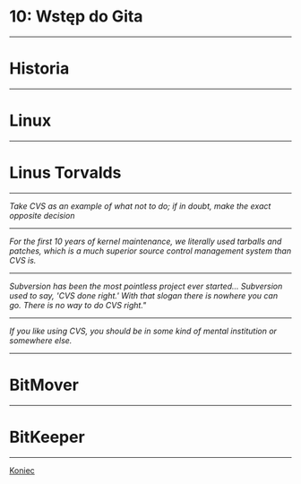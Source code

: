 <!-- .slide: data-background="#eee" -->
# 10: Wstęp do Gita

------
# Historia

------
# Linux

---
# Linus Torvalds

---
*Take CVS as an example of what not to do; if in doubt, make the exact opposite decision*

---
*For the first 10 years of kernel maintenance, we literally used tarballs and patches, which is a much superior source control management system than CVS is.*

---
*Subversion has been the most pointless project ever started... Subversion used to say, 'CVS done right.' With that slogan there is nowhere you can go. There is no way to do CVS right."*

---
*If you like using CVS, you should be in some kind of mental institution or somewhere else.*

------
# BitMover

---
# BitKeeper

------
[Koniec](./)

